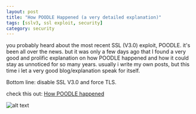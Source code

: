 ```yaml
---
layout: post
title: "How POODLE Happened (a very detailed explanation)"
tags: [sslv3, ssl exploit, security]
category: security
---
```


you probably heard about the most recent SSL (V3.0) exploit, POODLE. it's been all over the news. but it was only a few days ago that I found a very good and prolific explanation on how POODLE happened and how it could stay as unnoticed for so many years.
usually i write my own posts, but this time i let a very good blog/explanation speak for itself.

<!--more-->

Bottom line: disable SSL V3.0 and force TLS.

check this out:
[How POODLE happened](https://www.dfranke.us/posts/2014-10-14-how-poodle-happened.html "How POODLE happened")

![alt text](https://lh3.googleusercontent.com/-7SFOFq2KpCE/VD7I-CBZusI/AAAAAAAABKA/QdOhX4M_QuI/w313-h320-no/15.10.14%2B-%2B1)


